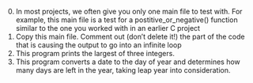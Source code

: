 0. In most projects, we often give you only one main file to test with. For example, this main file is a test for a postitive_or_negative() function similar to the one you worked with in an earlier C project
1. Copy this main file. Comment out (don’t delete it!) the part of the code that is causing the output to go into an infinite loop
2. This program prints the largest of three integers.
3. This program converts a date to the day of year and determines how many days are left in the year, taking leap year into consideration.
